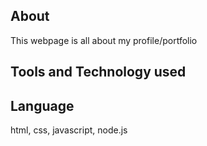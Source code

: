 ## About
This webpage is all about my profile/portfolio


## Tools and Technology used
## Language


html, css, javascript, node.js

